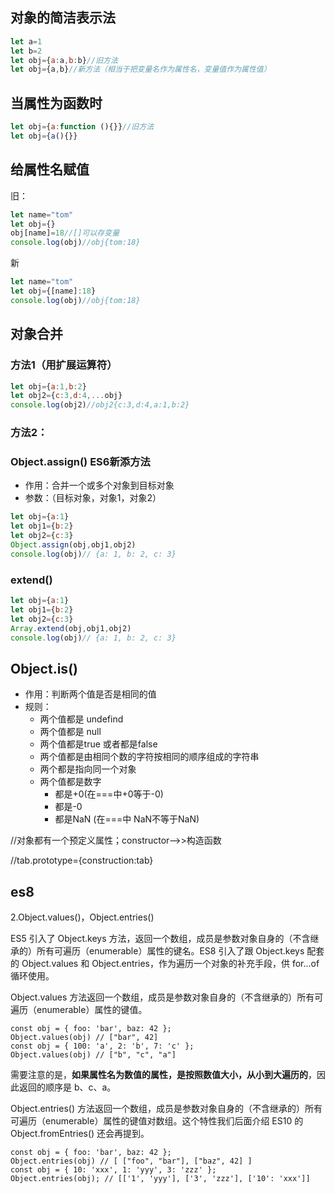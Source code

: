 ## 对象的简洁表示法

```js
let a=1
let b=2
let obj={a:a,b:b}//旧方法
let obj={a,b}//新方法（相当于把变量名作为属性名，变量值作为属性值）
```

## 当属性为函数时

```js
let obj={a:function (){}}//旧方法
let obj={a(){}}
```

## 给属性名赋值

旧：

```js
let name="tom"
let obj={}
obj[name]=18//[]可以存变量
console.log(obj)//obj{tom:18}
```

新

```js
let name="tom"
let obj={[name]:18}
console.log(obj)//obj{tom:18}
```

## 对象合并

### 方法1（用扩展运算符）

```js
let obj={a:1,b:2}
let obj2={c:3,d:4,...obj}
console.log(obj2)//obj2{c:3,d:4,a:1,b:2}

```

### 方法2：

### Object.assign()  ES6新添方法

- 作用：合并一个或多个对象到目标对象
- 参数：（目标对象，对象1，对象2）



```js
let obj={a:1}
let obj1={b:2}
let obj2={c:3}
Object.assign(obj,obj1,obj2)
console.log(obj)// {a: 1, b: 2, c: 3}
```

### extend()

```js
let obj={a:1}
let obj1={b:2}
let obj2={c:3}
Array.extend(obj,obj1,obj2)
console.log(obj)// {a: 1, b: 2, c: 3}
```



## Object.is()

- 作用：判断两个值是否是相同的值
- 规则：
  - 两个值都是 undefind
  - 两个值都是 null
  - 两个值都是true 或者都是false
  - 两个值都是由相同个数的字符按相同的顺序组成的字符串 
  - 两个都是指向同一个对象
  - 两个值都是数字
    - 都是+0(在===中+0等于-0)
    - 都是-0
    - 都是NaN  (在===中 NaN不等于NaN)

//对象都有一个预定义属性；constructor-->>构造函数

//tab.prototype={construction:tab}

## es8

2.Object.values()，Object.entries()

ES5 引入了 Object.keys 方法，返回一个数组，成员是参数对象自身的（不含继承的）所有可遍历（enumerable）属性的键名。ES8 引入了跟 Object.keys 配套的 Object.values 和 Object.entries，作为遍历一个对象的补充手段，供 for...of 循环使用。

Object.values 方法返回一个数组，成员是参数对象自身的（不含继承的）所有可遍历（enumerable）属性的键值。

```text
const obj = { foo: 'bar', baz: 42 };
Object.values(obj) // ["bar", 42]
const obj = { 100: 'a', 2: 'b', 7: 'c' };
Object.values(obj) // ["b", "c", "a"]
```

需要注意的是，**如果属性名为数值的属性，是按照数值大小，从小到大遍历的**，因此返回的顺序是 b、c、a。

Object.entries() 方法返回一个数组，成员是参数对象自身的（不含继承的）所有可遍历（enumerable）属性的键值对数组。这个特性我们后面介绍 ES10 的 Object.fromEntries() 还会再提到。

```text
const obj = { foo: 'bar', baz: 42 };
Object.entries(obj) // [ ["foo", "bar"], ["baz", 42] ]
const obj = { 10: 'xxx', 1: 'yyy', 3: 'zzz' };
Object.entries(obj); // [['1', 'yyy'], ['3', 'zzz'], ['10': 'xxx']]
```